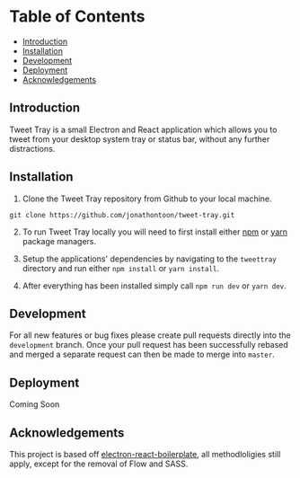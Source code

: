 # Table of Contents

- [Introduction](#introduction)
- [Installation](#installation)
- [Development](#development)
- [Deployment](#deployment)
- [Acknowledgements](#Acknowledgements)

## Introduction

Tweet Tray is a small Electron and React application which allows you to tweet from your desktop system tray or status bar, without any further distractions.

## Installation

1. Clone the Tweet Tray repository from Github to your local machine.
```
git clone https://github.com/jonathontoon/tweet-tray.git
```

2. To run Tweet Tray locally you will need to first install either [npm](https://www.npmjs.com/get-npm) or [yarn](https://yarnpkg.com/lang/en/docs/install/) package managers.

3. Setup the applications' dependencies by navigating to the `tweettray` directory and run either `npm install` or `yarn install`.

4. After everything has been installed simply call `npm run dev` or `yarn dev`.

## Development

For all new features or bug fixes please create pull requests directly into the `development` branch. Once your pull request has been successfully rebased and merged a separate request can then be made to merge into `master`.

## Deployment

Coming Soon

## Acknowledgements

This project is based off [electron-react-boilerplate](https://github.com/chentsulin/electron-react-boilerplate), all methodloligies still apply, except for the removal of Flow and SASS.
